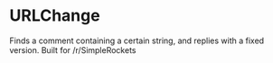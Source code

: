 URLChange
=============

Finds a comment containing a certain string, and replies with a fixed version. Built for /r/SimpleRockets